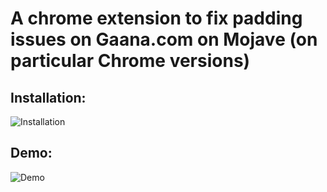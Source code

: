 # A chrome extension to fix padding issues on Gaana.com on Mojave (on particular Chrome versions)

## Installation:
![Installation](https://raw.githubusercontent.com/Akshat-Jain/Gaana-Padding-Fix/master/static/installation.gif)

## Demo:
![Demo](https://raw.githubusercontent.com/Akshat-Jain/Gaana-Padding-Fix/master/static/demo.gif)